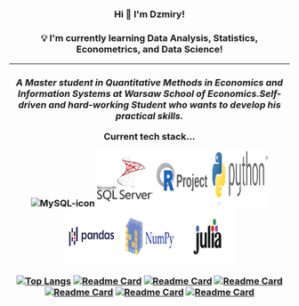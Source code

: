 <h3 align="center">Hi 👋 I'm Dzmiry!</h3>
<h3 align="center"> 💡 I'm currently learning Data Analysis, Statistics, Econometrics, and Data Science!</h3>
<hr>
<em>
<p align="center">
<h3 align="center">A Master student in Quantitative Methods in Economics and Information Systems at Warsaw School of Economics.Self-driven and hard-working <b>Student</b>  who wants to develop his practical skills.</p>
</em>
Current tech stack...
<p align = center>
<img height="100px" width="100px" src="https://cdn.jsdelivr.net/gh/devicons/devicon/icons/mysql/mysql-original.svg" alt="MySQL-icon">
<img height="100px" width="100px" src="https://github.com/dzima22/dzima22/blob/main/imgs/microsoft-sql-server-logo-svgrepo-com.svg" alt="SQlServer-icon">
<img height="100px" width="100px" src="https://github.com/dzima22/dzima22/blob/main/imgs/r-project-ar21.svg" alt="R-icon">
<img height="100px" width="100px" src="https://github.com/dzima22/dzima22/blob/main/imgs/python-3.svg" alt="Python-icon">
 <img height="100px" width="100px" src="https://github.com/dzima22/dzima22/blob/main/imgs/Pandas.svg" alt="Pandas-icon">
 <img height="100px" width="100px" src="https://github.com/dzima22/dzima22/blob/main/imgs/numpy-ar21.svg" alt="Numpy-icon">
 <img height="100px" width="100px" src="https://github.com/dzima22/dzima22/blob/main/imgs/julialang-ar21.svg" alt="Julia-icon">

[![Top Langs](https://github-readme-stats.vercel.app/api/top-langs/?username=dzima22&layout=pie)](https://github.com/dzima22/github-readme-stats)
[![Readme Card](https://github-readme-stats.vercel.app/api/pin/?username=dzima22&repo=writing_election_functions)](https://github.com/dzima22/writing_election_functions)
[![Readme Card](https://github-readme-stats.vercel.app/api/pin/?username=dzima22&repo=Ranking_and_grouping_of_EU_countries)](https://github.com/dzima22/Ranking_and_grouping_of_EU_countries)
[![Readme Card](https://github-readme-stats.vercel.app/api/pin/?username=dzima22&repo=Estimating_the_size_of_the_shadow_economy_in_Poland_in_2002-2012)](https://github.com/dzima22/Estimating_the_size_of_the_shadow_economy_in_Poland_in_2002-2012)
[![Readme Card](https://github-readme-stats.vercel.app/api/pin/?username=dzima22&repo=The_evaluation_of_the_risk_of_corporate_bankruptcy)](https://github.com/dzima22/The_evaluation_of_the_risk_of_corporate_bankruptcy)
[![Readme Card](https://github-readme-stats.vercel.app/api/pin/?username=dzima22&repo=Tourism_in_Poland_in_a_pandemic_period)](https://github.com/dzima22/Tourism_in_Poland_in_a_pandemic_period)
[![Readme Card](https://github-readme-stats.vercel.app/api/pin/?username=dzima22&repo=credit_risk_project)](https://github.com/dzima22/credit_risk_project)
